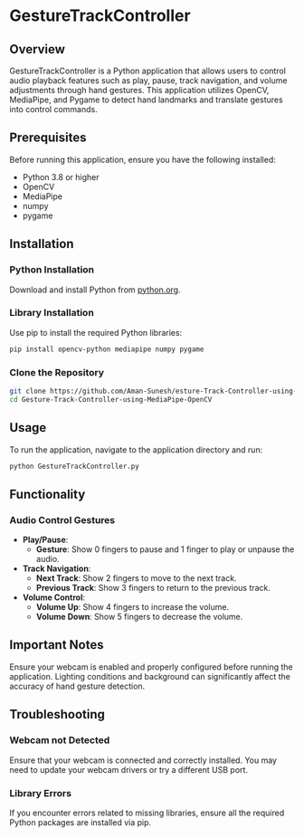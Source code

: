 
# GestureTrackController

## Overview
GestureTrackController is a Python application that allows users to control audio playback features such as play, pause, track navigation, and volume adjustments through hand gestures. This application utilizes OpenCV, MediaPipe, and Pygame to detect hand landmarks and translate gestures into control commands.

## Prerequisites
Before running this application, ensure you have the following installed:
- Python 3.8 or higher
- OpenCV
- MediaPipe
- numpy
- pygame

## Installation

### Python Installation
Download and install Python from [python.org](https://www.python.org/downloads/).

### Library Installation
Use pip to install the required Python libraries:
```bash
pip install opencv-python mediapipe numpy pygame
```

### Clone the Repository
```bash
git clone https://github.com/Aman-Sunesh/esture-Track-Controller-using-MediaPipe-OpenCV.git
cd Gesture-Track-Controller-using-MediaPipe-OpenCV
```

## Usage
To run the application, navigate to the application directory and run:
```bash
python GestureTrackController.py
```

## Functionality

### Audio Control Gestures
- **Play/Pause**:
  - **Gesture**: Show 0 fingers to pause and 1 finger to play or unpause the audio.
- **Track Navigation**:
  - **Next Track**: Show 2 fingers to move to the next track.
  - **Previous Track**: Show 3 fingers to return to the previous track.
- **Volume Control**:
  - **Volume Up**: Show 4 fingers to increase the volume.
  - **Volume Down**: Show 5 fingers to decrease the volume.


## Important Notes
Ensure your webcam is enabled and properly configured before running the application. Lighting conditions and background can significantly affect the accuracy of hand gesture detection.

## Troubleshooting

### Webcam not Detected
Ensure that your webcam is connected and correctly installed. You may need to update your webcam drivers or try a different USB port.

### Library Errors
If you encounter errors related to missing libraries, ensure all the required Python packages are installed via pip.
